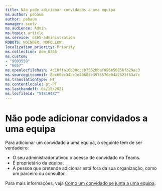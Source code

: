 ```yaml
---
title: Não pode adicionar convidados a uma equipa
ms.author: pebaum
author: pebaum
manager: scotv
ms.audience: Admin
ms.topic: article
ms.service: o365-administration
ROBOTS: NOINDEX, NOFOLLOW
localization_priority: Priority
ms.collection: Adm_O365
ms.custom:
- "9003558"
- "6657"
ms.openlocfilehash: 4c10ffa16b30cccb7552bbaf896b5085bfb29ac3
ms.sourcegitcommit: 8bc60ec34bc1e40685e3976576e04a2623f63a7c
ms.translationtype: HT
ms.contentlocale: pt-PT
ms.lasthandoff: 04/15/2021
ms.locfileid: "51819487"
---
```

# <a name="cant-add-guests-to-a-team"></a>Não pode adicionar convidados a uma equipa

Para adicionar um convidado a uma equipa, o seguinte tem de ser verdadeiro:  

- O seu administrador ativou o acesso de convidado no Teams.
- É proprietário da equipa.
- A pessoa que pretende adicionar está fora da sua organização, como um parceiro ou consultor.

Para mais informações, veja [Como um convidado se junta a uma equipa](https://docs.microsoft.com/MicrosoftTeams/guest-joins).